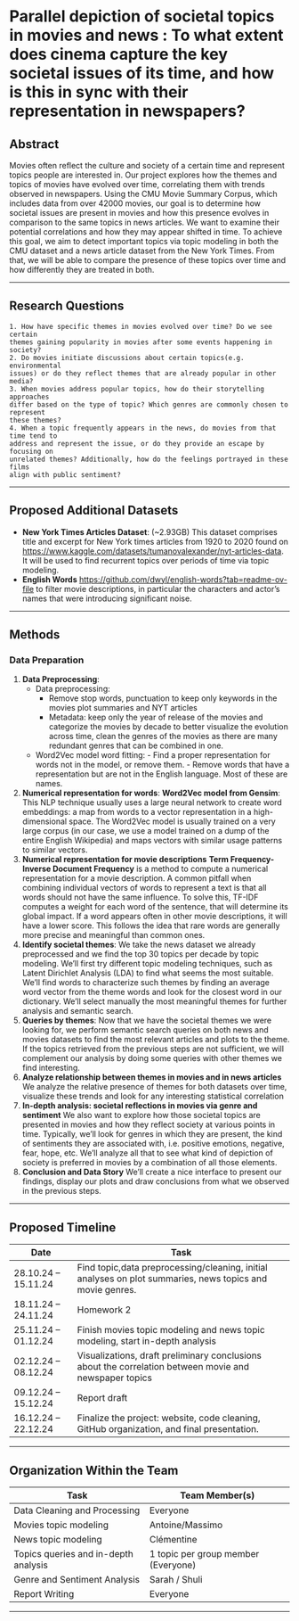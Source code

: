 # Parallel depiction of societal topics in movies and news : To what extent does cinema capture the key societal issues of its time, and how is this in sync with their representation in newspapers?


## Abstract 
Movies often reflect the culture and society of a certain time and represent topics people are interested in. Our project explores how the themes and topics of movies have evolved over time, correlating them with trends observed in newspapers. Using the CMU Movie Summary Corpus, which includes data from over 42000 movies, our goal is to determine how societal issues are present in movies and how this presence evolves in comparison to the same topics in news articles. We want to examine their potential correlations and how they may appear shifted in time. To achieve this goal, we aim to detect important topics via topic modeling in both the CMU dataset and a news article dataset from the New York Times. From that, we will be able to compare the presence of these topics over time and how differently they are treated in both.


---

## Research Questions  

    1. How have specific themes in movies evolved over time? Do we see certain
    themes gaining popularity in movies after some events happening in society?
    2. Do movies initiate discussions about certain topics(e.g. environmental
    issues) or do they reflect themes that are already popular in other media?
    3. When movies address popular topics, how do their storytelling approaches
    differ based on the type of topic? Which genres are commonly chosen to represent
    these themes?
    4. When a topic frequently appears in the news, do movies from that time tend to
    address and represent the issue, or do they provide an escape by focusing on
    unrelated themes? Additionally, how do the feelings portrayed in these films
    align with public sentiment?


---

## Proposed Additional Datasets  
- **New York Times Articles Dataset**: (~2.93GB)
  This dataset comprises title and excerpt for New York times articles from 1920 to 2020 found on https://www.kaggle.com/datasets/tumanovalexander/nyt-articles-data. It will be used to find recurrent topics over periods of time via topic modeling.
- **English Words**
  https://github.com/dwyl/english-words?tab=readme-ov-file to filter movie descriptions, in particular the characters and actor’s names that were introducing significant noise. 

  

---

## Methods  

### Data Preparation  
1. **Data Preprocessing**:  
   - Data preprocessing: 
     - Remove stop words, punctuation to keep only keywords in the movies plot summaries and NYT articles
     - Metadata: keep only the year of release of the movies and categorize the movies by decade to better visualize the evolution across time, clean the genres of the movies as there are many redundant genres that can be combined in one. 
    - Word2Vec model word fitting:
          - Find a proper representation for words not in the model, or remove them.
          - Remove words that have a representation but are not in the English language. Most of these are names. 
2. **Numerical representation for words**:
   **Word2Vec model from Gensim**: This NLP technique usually uses a large neural network to create word embeddings: a map from words to a vector representation in a high-dimensional space. The Word2Vec model is usually trained on a very large corpus (in our case, we use a model trained on a dump of the entire English Wikipedia) and  maps vectors with similar usage patterns to similar vectors. 
3. **Numerical representation for movie descriptions**
   **Term Frequency-Inverse Document Frequency** is a method to compute a numerical representation for a movie description. A common pitfall when combining individual vectors of words to represent a text is that all  words should not have the same influence. To solve this, TF-IDF computes a weight for each word of the sentence, that will determine its global impact. If a word appears often in other movie descriptions, it will have a lower score. This follows the idea that rare words are generally more precise and meaningful than common ones. 
4. **Identify societal themes**:
    We take the news dataset we already preprocessed and we find the top 30 topics per decade by topic modeling. We’ll first try different topic modeling techniques, such as Latent Dirichlet Analysis (LDA) to find what seems the most suitable. We’ll find words to characterize such themes by finding an average word vector from the theme words and look for the closest word in our dictionary. We’ll select manually the most meaningful themes for further analysis and semantic search. 
5. **Queries by themes**:
   Now that we have the societal themes we were looking for, we perform semantic search queries on both news and movies datasets to find the most relevant articles and plots to the theme. If the topics retrieved from the previous steps are not sufficient, we will complement our analysis by doing some queries with other themes we find interesting.
6. **Analyze relationship between themes in movies and in news articles**
    We analyze the relative presence of themes for both datasets over time, visualize these trends and look for any interesting statistical correlation
7. **In-depth analysis: societal reflections in movies via genre and sentiment**
    We also want to explore how those societal topics are presented in movies and how they reflect society at various points in time. Typically, we’ll look for genres in which they are present, the kind of sentiments they are associated with, i.e. positive emotions, negative, fear, hope, etc. We’ll analyze all that to see what kind of depiction of society is preferred in movies by a combination of all those elements.
8. **Conclusion and Data Story**
We’ll create a nice interface to present our findings, display our plots and draw conclusions from what we observed in the previous steps.
---

## Proposed Timeline  

| **Date**          | **Task**                                                                                     |
|--------------------|---------------------------------------------------------------------------------------------|
| 28.10.24 – 15.11.24 | Find topic,data preprocessing/cleaning, initial analyses on plot summaries, news topics and movie genres. |
| 18.11.24 – 24.11.24 | Homework 2   |
| 25.11.24 – 01.12.24 | Finish movies topic modeling and news topic modeling, start in-depth analysis     |
| 02.12.24 – 08.12.24 | Visualizations, draft preliminary conclusions about the correlation between movie and newspaper topics |
| 09.12.24 – 15.12.24 | Report draft                                         |
| 16.12.24 – 22.12.24 | Finalize the project: website, code cleaning, GitHub organization, and final presentation.  |

---

## Organization Within the Team  

| **Task**                     | **Team Member(s)**   |
|-------------------------------|----------------------|
| Data Cleaning and Processing  | Everyone |
| Movies topic modeling | Antoine/Massimo|
| News topic modeling               | Clémentine |
| Topics queries and in-depth analysis   | 1 topic per group member (Everyone) |
| Genre and Sentiment Analysis           | Sarah / Shuli|
| Report Writing                | Everyone |

---
